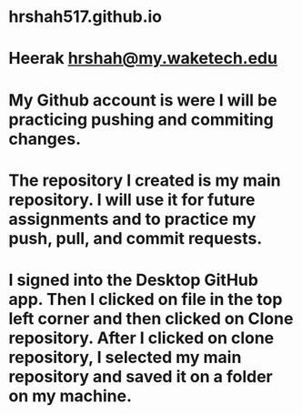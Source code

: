 # hrshah517.github.io
# Heerak hrshah@my.waketech.edu
# My Github account is were I will be practicing pushing and commiting changes.
# The repository I created is my main repository. I will use it for future assignments and to practice my push, pull, and commit requests.
# I signed into the Desktop GitHub app. Then I clicked on file in the top left corner and then clicked on Clone repository. After I clicked on clone repository, I selected my main repository and saved it on a folder on my machine.
